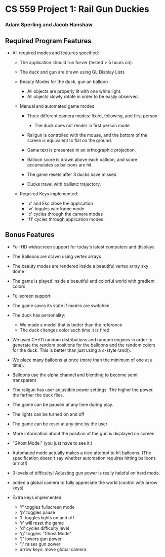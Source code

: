 # CS 559 Project 1: Rail Gun Duckies
### Adam Sperling and Jacob Hanshaw

## Required Program Features

- All required modes and features specified:

	- The application should run forver (tested > 5 hours on).

	- The duck and gun are drawn using GL Display Lists

	- Beauty Modes for the duck, gun an balloon
		- All objects are properly lit with one white light.
		- All objects slowly rotate in order to be easily observed.
		

	- Manual and automated game modes
		- Three different camera modes: fixed, following, and first person
			- The duck does not render in first person mode
			
		- Railgun is controlled with the mouse, and the bottom of the screen is
		  equivalent to flat on the ground.
		
		- Game text is presented in an orthographic projection.
		
		- Balloon score is drawn above each balloon, and score accumulates as
		  balloons are hit.
		  
		- The game resets after 3 ducks have missed.
		
		- Ducks travel with ballistic trajectory.
		
	- Required Keys implemented:
		 - 'x' and Esc close the application
		 - 'w' toggles wireframe mode
		 - 'c' cycles through the camera modes
		 - 'f1' cycles through application modes
		 
## Bonus Features

- Full HD widescreen support for today's latest computers and displays

- The Balloons are drawn using vertex arrays

- The beauty modes are rendered inside a beautiful vertex array sky dome

- The game is played inside a beautiful and colorful world with gradient colors

- Fullscreen support

- The game saves its state if modes are switched

- The duck has personality:
	- We made a model that is better than the reference
	- The duck changes color each time it is fired.
	
- We used C++11 random distributions and random engines in order to generate the random positions for the balloons and the random colors for the duck. This is better than just using a c-style rand().
  
- We place many balloons at once (more than the minimum of one at a time).
 
- Balloons use the alpha channel and blending to become semi transparent
 
- The railgun has user adjustible power settings. The higher the power, the 
   farther the duck flies.
   
- The game can be paused at any time during play. 
 
- The lights can be turned on and off

- The game can be reset at any time by the user

- More information about the position of the gun is displayed on screen

- "Ghost Mode." (you just have to see it.)

- Automated mode actually makes a nice attempt to hit balloons. (The specification doesn't say whether automation requires hitting balloons or not!)

- 3 levels of difficulty!  Adjusting gun power is really helpful on hard mode.

- added a global camera to fully appreciate the world (control with arrow keys)
   
- Extra keys implemented:
	- 'f' toggles fullscreen mode
	- 'p' toggles pause
	- 'l' toggles lights on and off
	- 'r' will reset the game
	- 'd' cycles difficulty level
	- 'g' toggles "Ghost Mode"
	- '[' lowers gun power
	- ']' raises gun power
	- arrow keys: move global camera